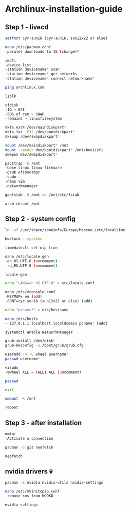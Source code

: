 # Archlinux-installation-guide

## Step 1 - livecd

```bash
setfont cyr-sun16 (cyr-sun16, sun12x22 or else)
```

```bash
nano /etc/pacman.conf
-paralel downloads to 15 (change)*
```


```bash
iwctl
-device list
-station devicename* scan
-station devicename* get-networks
-station devicename* connect networkname*
```


```bash
ping archlinux.com
```


```bash
lsblk
```


```bash
cfdisk
-1G > EFI
-50% of ram > SWAP
-remains > linuxfilesystem
```


```bash
mkfs.ext4 /dev/maindiskpart*
mkfs.fat -F32 /dev/bootdiskpart*
mkswap /dev/swapdiskpart*
```


```bash
mount /dev/maindiskpart* /mnt
mount --mkdir dev/bootdiskpart* /mnt/boot/efi
swapon dev/swapdiskpart*
```


```bash
pacstrap -K /mnt
-base linux linux-firmware
-grub efibootmgr
-sudo
-nano vim
-networkmanager
```


```bash
genfstab -U /mnt >> /mnt/etc/fstab
```


```bash
arch-chroot /mnt
```



## Step 2 - system config
```bash
ln -sf /usr/share/zoneinfo/Europe/Moscow /etc/localtime

hwclock --systohc

timedatectl set-ntp true
```


```bash
nano /etc/locale.gen
-en_US.UTF-8 (uncomment)
-ru_RU.UTF-8 (uncomment)

locale-gen

echo "LANG=en_US.UTF-8" > etc/locale.conf
```


```bash
nano /etc/vconsole.conf
-KEYMAP= en (add)
-FONT=cyr-sun16 (sun12x22 or else) (add)
```


```bash
echo "pcname*" > etc/hostname

nano /ets/hosts 
- 127.0.1.1 localhost.localdomain pcname* (add)
```

```bash
systemctl enable NetworkManager
```

```bash
grub-install /dev/disk*
grub-mkconfig -o /boot/grub/grub.cfg
```

```bash
useradd -m -G wheel username*
passwd username*

visudo
-%wheel ALL = (ALL) ALL (uncomment)
```


```bash
passwd
```


```bash
exit

umount -R /mnt

reboot
```



## Step 3 - after installation
```bash
nmtui
-Acticate a connection
```


```bash
pacman -S git neofetch
```

```bash
neofetch
```



## nvidia drivers 💀
```bash
pacman -S nvidia nvidia-utils nvidia-settings
```

```bash
nano /etc/mkinitcpio.conf
-remove kms from HOOKD
```

```bash
nvidia-settings
```
